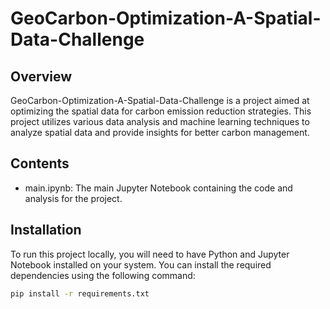 # GeoCarbon-Optimization-A-Spatial-Data-Challenge
## Overview
GeoCarbon-Optimization-A-Spatial-Data-Challenge is a project aimed at optimizing the spatial data for carbon emission reduction strategies. This project utilizes various data analysis and machine learning techniques to analyze spatial data and provide insights for better carbon management.

## Contents
- main.ipynb: The main Jupyter Notebook containing the code and analysis for the project.

## Installation
To run this project locally, you will need to have Python and Jupyter Notebook installed on your system. You can install the required dependencies using the following command:

```bash
pip install -r requirements.txt
